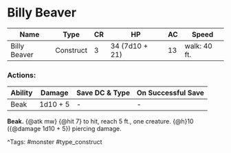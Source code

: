# Billy Beaver

| Name | Type | CR | HP | AC | Speed |
|------|------|----|----|----|-------|
| Billy Beaver | Construct | 3 | 34 (7d10 + 21) | 13 | walk: 40 ft. |

### Actions:

| Ability | Damage | Save DC & Type | On Successful Save |
|---------|--------|----------------|--------------------|
| Beak | 1d10 + 5 | - | - |


**Beak.** {@atk mw} {@hit 7} to hit, reach 5 ft., one creature. {@h}10 ({@damage 1d10 + 5}) piercing damage.

^Tags: #monster #type_construct